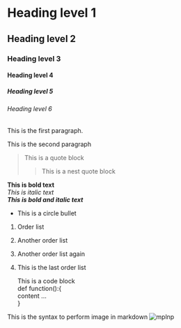 # Heading level 1
## Heading level 2	
### Heading level 3	
#### Heading level 4
##### Heading level 5	
###### Heading level 6

This is the first paragraph.

This is the second paragraph

>This is a quote block
>> This is a nest quote block  


**This is bold text**  
*This is italic text*  
***This is bold and italic text***  

- This is a circle bullet
1. Order list
2. Another order list
3. Another order list again
4. This is the last order list

    This is a code block  
    def function():{  
     content ...  
    }  

This is the syntax to perform image in  markdown
![mplnp](/assets/images/tux.png)
